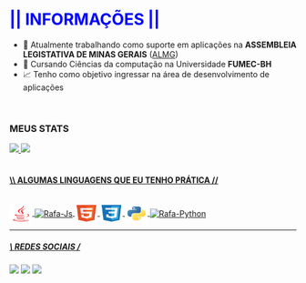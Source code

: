 <h1 style="color:blue;"><b>|| INFORMAÇÕES ||</b></h1>




- 🔭 Atualmente trabalhando como suporte em aplicações na <b>ASSEMBLEIA LEGISTATIVA DE MINAS GERAIS</b> (<a href= "https://www.almg.gov.br/" target="_blank">ALMG</a>)
- 🌱 Cursando Ciências da computação na Universidade <b>FUMEC-BH</b>
- 📈 Tenho como objetivo ingressar na área de desenvolvimento de aplicações
<br>

<h3> MEUS STATS</h3>

<div>
  <a href="https://github.com/LeoBarbosa08">
  <img height="150em" src="https://github-readme-stats.vercel.app/api?username=LeoBarbosa08&show_icons=true&theme=dark&include_all_commits=true&count_private=true"/>
  <img height="150em" src="https://github-readme-stats.vercel.app/api/top-langs/?username=LeoBarbosa08&layout=compact&langs_count=7&theme=dark"/>
</div>
  
  
<br>
<h4>\\ ALGUMAS LINGUAGENS QUE EU TENHO PRÁTICA //</h4>
  <div style="display: inline_block"><br>
  <img align="center" alt="Rafa-Js" height="30" width="40" src="https://raw.githubusercontent.com/devicons/devicon/master/icons/java/java-plain.svg">
   <img align="center" alt="Rafa-Js" height="30" width="40" src="https://cdn.jsdelivr.net/gh/devicons/devicon/icons/c/c-original.svg">
  <img align="center" alt="Rafa-HTML" height="30" width="40" src="https://raw.githubusercontent.com/devicons/devicon/master/icons/html5/html5-original.svg">
  <img align="center" alt="Rafa-CSS" height="30" width="40" src="https://raw.githubusercontent.com/devicons/devicon/master/icons/css3/css3-original.svg">
  <img align="center" alt="Rafa-Python" height="30" width="40" src="https://raw.githubusercontent.com/devicons/devicon/master/icons/python/python-original.svg">
  <img align="center" alt="Rafa-Python" height="30" width="40"src="https://cdn.jsdelivr.net/gh/devicons/devicon/icons/microsoftsqlserver/microsoftsqlserver-plain-wordmark.svg">
</div>


  



<hr>

 
 <h5>\ REDES SOCIAIS /</h5>
<div>
  <a href="https://instagram.com/leo_barbosa08" target="_blank"><img src="https://img.shields.io/badge/-Instagram-%23E4405F?style=for-the-badge&logo=instagram&logoColor=white" target="_blank"></a>
  <a href = "mailto:lsaidbar08@gmail.com"><img src="https://img.shields.io/badge/-Gmail-%23333?style=for-the-badge&logo=gmail&logoColor=white" target="_blank"></a>
  <a href="https://www.linkedin.com/in/rafaella-ballerini-45875016a" target="_blank"><img src="https://img.shields.io/badge/-LinkedIn-%230077B5?style=for-the-badge&logo=linkedin&logoColor=white" target="_blank"></a> 
  
</div>
